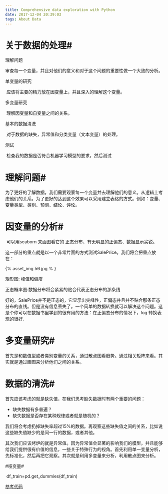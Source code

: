 ```yaml
---
title: Comprehensive data exploration with Python
date: 2017-12-04 20:39:03
tags: About Data
---
```


#                      关于数据的处理#

 理解问题


​	审查每一个变量，并且对他们的意义和对于这个问题的重要性做一个大致的分析。

 单变量的研究

​	应该将主要的精力放在因变量上，并且深入的理解这个变量。

多变量研究

​	理解因变量和自变量之间的关系。

基本的数据清洗

​	对于数据的缺失，异常值和分类变量（文本变量）的处理。

测试

​	检查我的数据是否符合机器学习模型的要求，然后测试

# 理解问题#

​	为了更好的了解数据，我们需要观察每一个变量并去理解他们的意义。从逻辑上考虑他们的关系。为了更好的达到这个效果可以采用建立表格的方式。例如：变量、变量类型、类别、预测、结论、评论。

# 因变量的分析#

​	可以用seaborn 来画图看它的 正态分布、有无明显的正偏态、数据显示尖锐。

这一部分的重点就是以一个非常片面的方式测试SalePrice。我们将会把重点放在：

{% asset_img  56.jpg  % }

矩形图: 峰值和偏度

<!--more-->

正态概率图:数据分布将会紧紧的贴合代表正态分布的那条线

好的，SalePrice并不是正态的，它显示出尖峰性，正偏态并且并不贴合那条正态分布的直线。但是没有信息丢失了。一个简单的数据转换就可以解决这个问题。这是个你可以在数据书里学到的很有用的方法：在正偏态分布的情况下，log 转换表现的很好.

# 多变量研究#

​	首先是和数值型或者类别变量的关系，通过散点图看趋势。通过相关矩阵来看。其实就是通过画图来分析他们之间的关系。

#  数据的清洗#

首先应该考虑的就是缺失值，在我们思考缺失数据时有两个重要的问题：

- 缺失数据有多普遍？
- 缺失数据是否存在某种规律或者就是随机的？

我们将会考虑扔掉缺失率超过15%的数据。再观察这些缺失值之间的关系，比如说这些缺失值缺少的是同一行的数据，或者其他。

​	其次我们应该烤炉的就是异常值。因为异常值会显著的影响我们的模型，并且能够给我们提供很有价值的信息，一些关于特殊行为的视角。首先利用单一变量分析，先标准化，然后再把它观察。其次就是利用多变量来分析，利用散点图来分析。

#哑变量#

​	df_train=pd.get_dummies(df_train)

[参考代码](https://github.com/zzl2/house_price/blob/master/downcode.py)
